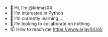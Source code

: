 - 👋 Hi, I’m @krimas04
- 👀 I’m interested in Python
- 🌱 I’m currently learning ...
- 💞️ I’m looking to collaborate on nothing
- 📫 How to reach me https://www.arjav04.lol/

<!---
krimas04/krimas04 is a ✨ special ✨ repository because its `README.md` (this file) appears on your GitHub profile.
You can click the Preview link to take a look at your changes.
--->
